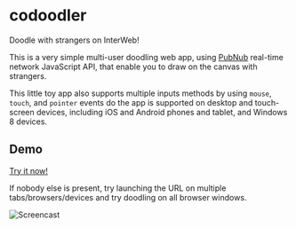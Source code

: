 codoodler
=========

Doodle with strangers on InterWeb!


This is a very simple multi-user doodling web app, using [PubNub][pubnub] real-time network JavaScript API, that enable you to draw on the canvas with strangers.

This little toy app also supports multiple inputs methods by using `mouse`, `touch`, and `pointer` events do the app is supported on desktop and touch-screen devices, including iOS and Android phones and tablet, and Windows 8 devices.

## Demo

[Try it now!][demo]

If nobody else is present, try launching the URL on multiple tabs/browsers/devices and try doodling on all browser windows.
 
![Screencast](http://girliemac.github.io/assets/images/articles/2014/09/doodle.gif "CoDoodler Screencast")



[demo]: http://pubnub.github.io/codoodler/index.html
[pubnub]: http://www.pubnub.com/docs/javascript/javascript-sdk.html

